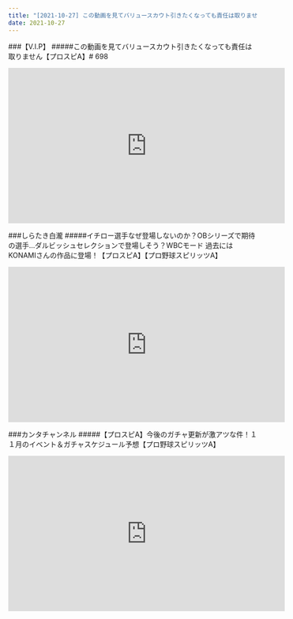 ```yaml
---
title: "[2021-10-27] この動画を見てバリュースカウト引きたくなっても責任は取りません【プロスピA】# 698 他"
date: 2021-10-27
---
```

###【V.I.P】
#####この動画を見てバリュースカウト引きたくなっても責任は取りません【プロスピA】# 698
<iframe width="560" height="315" src="https://www.youtube.com/embed/eT9SI7TUGZs" frameborder="0" allow="accelerometer; autoplay; clipboard-write; encrypted-media; gyroscope; picture-in-picture" allowfullscreen></iframe>

###しらたき白瀧
#####イチロー選手なぜ登場しないのか？OBシリーズで期待の選手…ダルビッシュセレクションで登場しそう？WBCモード 過去にはKONAMIさんの作品に登場！【プロスピA】【プロ野球スピリッツA】
<iframe width="560" height="315" src="https://www.youtube.com/embed/A-HpgPYvPWs" frameborder="0" allow="accelerometer; autoplay; clipboard-write; encrypted-media; gyroscope; picture-in-picture" allowfullscreen></iframe>

###カンタチャンネル
#####【プロスピA】今後のガチャ更新が激アツな件！１１月のイベント＆ガチャスケジュール予想【プロ野球スピリッツA】
<iframe width="560" height="315" src="https://www.youtube.com/embed/q8CVkWJs5Wk" frameborder="0" allow="accelerometer; autoplay; clipboard-write; encrypted-media; gyroscope; picture-in-picture" allowfullscreen></iframe>

